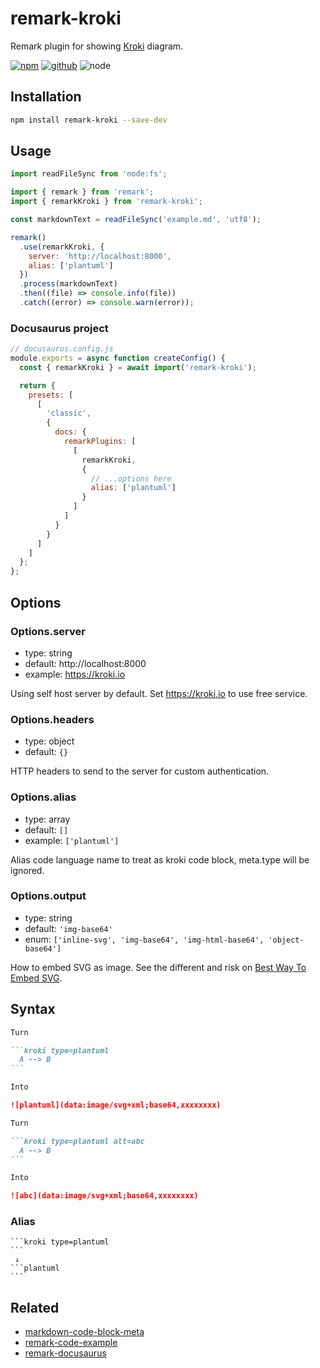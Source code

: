 # remark-kroki

Remark plugin for showing [Kroki] diagram.

[![npm][npm-badge]][npm-url]
[![github][github-badge]][github-url]
![node][node-badge]

[kroki]: https://kroki.io
[npm-url]: https://www.npmjs.com/package/remark-kroki
[npm-badge]: https://img.shields.io/npm/v/remark-kroki.svg?style=flat-square&logo=npm
[github-url]: https://github.com/nice-move/remark-kroki
[github-badge]: https://img.shields.io/npm/l/remark-kroki.svg?style=flat-square&colorB=blue&logo=github
[node-badge]: https://img.shields.io/node/v/remark-kroki.svg?style=flat-square&colorB=green&logo=node.js

## Installation

```sh
npm install remark-kroki --save-dev
```

## Usage

```mjs
import readFileSync from 'node:fs';

import { remark } from 'remark';
import { remarkKroki } from 'remark-kroki';

const markdownText = readFileSync('example.md', 'utf8');

remark()
  .use(remarkKroki, {
    server: 'http://localhost:8000',
    alias: ['plantuml']
  })
  .process(markdownText)
  .then((file) => console.info(file))
  .catch((error) => console.warn(error));
```

### Docusaurus project

```cjs
// docusaurus.config.js
module.exports = async function createConfig() {
  const { remarkKroki } = await import('remark-kroki');

  return {
    presets: [
      [
        'classic',
        {
          docs: {
            remarkPlugins: [
              [
                remarkKroki,
                {
                  // ...options here
                  alias: ['plantuml']
                }
              ]
            ]
          }
        }
      ]
    ]
  };
};
```

## Options

### Options.server

- type: string
- default: http://localhost:8000
- example: <https://kroki.io>

Using self host server by default. Set <https://kroki.io> to use free service.

### Options.headers

- type: object
- default: `{}`

HTTP headers to send to the server for custom authentication.

### Options.alias

- type: array
- default: `[]`
- example: `['plantuml']`

Alias code language name to treat as kroki code block, meta.type will be ignored.

### Options.output

- type: string
- default: `'img-base64'`
- enum: `['inline-svg', 'img-base64', 'img-html-base64', 'object-base64']`

How to embed SVG as image. See the different and risk on [Best Way To Embed SVG](https://vecta.io/blog/best-way-to-embed-svg).

## Syntax

````markdown
Turn

```kroki type=plantuml
  A --> B
```

Into

![plantuml](data:image/svg+xml;base64,xxxxxxxx)
````

````markdown
Turn

```kroki type=plantuml alt=abc
  A --> B
```

Into

![abc](data:image/svg+xml;base64,xxxxxxxx)
````

### Alias

````
```kroki type=plantuml
```
 ↓
```plantuml
```
````

## Related

- [markdown-code-block-meta](https://github.com/nice-move/markdown-code-block-meta)
- [remark-code-example](https://github.com/nice-move/remark-code-example)
- [remark-docusaurus](https://github.com/nice-move/remark-docusaurus)
